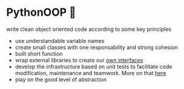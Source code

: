 # PythonOOP 🐍

write clean object oriented code according to some key principles

- use understandable variable names
- create small classes with one responsability and strong cohesion
- built short function
- wrap external libraries to create our [own interfaces](helper/token.py)
- develop the infrastructure based on unit tests to facilitate code modification, maintenance and teamwork. More on that [here](../tests/tests_authentication)
- play on the good level of abstraction
